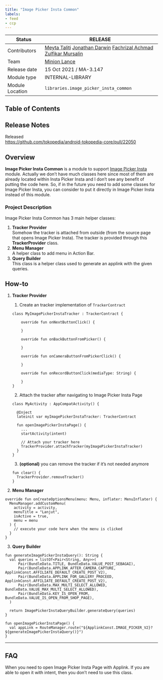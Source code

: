 ```yaml
---
title: "Image Picker Insta Common"
labels:
- feed
- ccp
---
```



| **Status** | <!--start status:GREEN-->RELEASE<!--end status-->  |
| --- | --- |
| Contributors | [Meyta Taliti](https://tokopedia.atlassian.net/wiki/people/5c8f676b8c3aae2d15113a7c?ref=confluence) [Jonathan Darwin](https://tokopedia.atlassian.net/wiki/people/60d02446a01e11006ae4c8f0?ref=confluence) [Fachrizal Achmad Zulfikar Mursalin](https://tokopedia.atlassian.net/wiki/people/62a6713a192edb006f9d9a2b?ref=confluence)  |
| Team | [Minion Lance](https://tokopedia.atlassian.net/people/team/e1092372-ff41-4537-a48d-4824b575b890) |
| Release date | 15 Oct 2021 / <!--start status:BLUE-->MA-3.147<!--end status--> |
| Module type | <!--start status:PURPLE-->INTERNAL-LIBRARY<!--end status--> |
| Module Location | `libraries.image_picker_insta_common` | `libraries/image_picker_insta_common` |

## Table of Contents

<!--toc-->

## Release Notes

<!--start expand:15 Oct 21 - MA-3.147 / SA-2.077-->
Released  
<https://github.com/tokopedia/android-tokopedia-core/pull/22050>
<!--end expand-->

## Overview

**Image Picker Insta Common** is a module to support [Image Picker Insta](/wiki/spaces/PA/pages/2139065547/Image+Picker+Insta) module. Actually we don’t have much classes here since most of them are already located within Insta Picker Insta and I don’t see any benefit of putting the code here. So, if in the future you need to add some classes for Image Picker Insta, you can consider to put it directly in Image Picker Insta instead of this module.

### Project Description

Image Picker Insta Common has 3 main helper classes:

1. **Tracker Provider**  
Somehow the tracker is attached from outside (from the source page that opens Image Picker Insta). The tracker is provided through this **TrackerProvider** class.
2. **Menu Manager**  
A helper class to add menu in Action Bar.
3. **Query Builder**  
This class is a helper class used to generate an applink with the given queries.

## How-to

1. **Tracker Provider**


	1. Create an tracker implementation of `TrackerContract`
	
	
	
	```
	class MyImagePickerInstaTracker : TrackerContract {
	
	    override fun onNextButtonClick() {
	
	    }
	
	    override fun onBackButtonFromPicker() {
	
	    }
	
	    override fun onCameraButtonFromPickerClick() {
	
	    }
	
	    override fun onRecordButtonClick(mediaType: String) {
	
	    }
	}
	```
	2. Attach the tracker after navigating to Image Picker Insta Page
	
	
	
	```
	class MyActivity : AppCompatActivity() {
	
	  @Inject
	  lateinit var myImagePickerInstaTracker: TrackerContract
	
	  fun openImagePickerInstaPage() {
	    ...
	    startActivity(intent)
	    
	    // Attach your tracker here
	    TrackerProvider.attachTracker(myImagePickerInstaTracker)
	  }
	}
	```
	3. **(optional)** you can remove the tracker if it’s not needed anymore
	
	
	
	```
	fun clear() {
	  TrackerProvider.removeTracker()
	}
	```
2. **Menu Manager**



```
override fun onCreateOptionsMenu(menu: Menu, inflater: MenuInflater) {
  MenuManager.addCustomMenu(
    activity = activity,
    menuTitle = "Lanjut",
    isActive = true,
    menu = menu
  ) {
    // execute your code here when the menu is clicked
  }
}
```
3. **Query Builder**



```
fun generateImagePickerInstaQuery(): String {
  val queries = listOf<Pair<String, Any>>(
      Pair(BundleData.TITLE, BundleData.VALUE_POST_SEBAGAI),
      Pair(BundleData.APPLINK_AFTER_CAMERA_CAPTURE, ApplinkConst.AFFILIATE_DEFAULT_CREATE_POST_V2),
      Pair(BundleData.APPLINK_FOR_GALLERY_PROCEED, ApplinkConst.AFFILIATE_DEFAULT_CREATE_POST_V2),
      Pair(BundleData.MAX_MULTI_SELECT_ALLOWED, BundleData.VALUE_MAX_MULTI_SELECT_ALLOWED),
      Pair(BundleData.KEY_IS_OPEN_FROM, BundleData.VALUE_IS_OPEN_FROM_SHOP_PAGE),
  )
  
  return ImagePickerInstaQueryBuilder.generateQuery(queries)
}

fun openImagePickerInstaPage() {
  val appLink = RouteManager.route("${ApplinkConst.IMAGE_PICKER_V2}?${generateImagePickerInstaQuery()}")
}
```



---

## FAQ

<!--start expand:When to use Query Builder?-->
When you need to open Image Picker Insta Page with Applink. If you are able to open it with intent, then you don’t need to use this class.
<!--end expand-->

